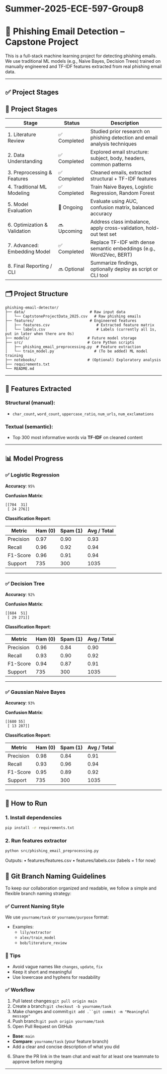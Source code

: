 # Summer-2025-ECE-597-Group8

# 🎣 Phishing Email Detection – Capstone Project

This is a full-stack machine learning project for detecting phishing emails.
We use traditional ML models (e.g., Naive Bayes, Decision Trees) trained on manually engineered and TF-IDF features extracted from real phishing email data.

---

## ✅ Project Stages

## 🧭 Project Stages

| Stage                        | Status       | Description                                                                |
| ---------------------------- | ------------ | -------------------------------------------------------------------------- |
| 1. Literature Review         | ✅ Completed | Studied prior research on phishing detection and email analysis techniques |
| 2. Data Understanding        | ✅ Completed | Explored email structure: subject, body, headers, common patterns          |
| 3. Preprocessing & Features  | ✅ Completed | Cleaned emails, extracted structural + TF-IDF features                     |
| 4. Traditional ML Modeling   | ✅ Completed | Train Naive Bayes, Logistic Regression, Random Forest                      |
| 5. Model Evaluation          | 🚀 Ongoing   | Evaluate using AUC, confusion matrix, balanced accuracy                    |
| 6. Optimization & Validation | 🔜 Upcoming  | Address class imbalance, apply cross-validation, hold-out test set         |
| 7. Advanced: Embedding Model | ✅ Completed | Replace TF-IDF with dense semantic embeddings (e.g., Word2Vec, BERT)       |
| 8. Final Reporting / CLI     | 🔜 Optional  | Summarize findings, optionally deploy as script or CLI tool                |

## 🗂️ Project Structure

<pre><code>phishing-email-detector/
├── data/                             # Raw input data
│   └── CaptstoneProjectData_2025.csv   # Raw phishing emails
├── features/                         # Engineered features
│   ├── features.csv                     # Extracted feature matrix
│   └── labels.csv                       # Labels (currently all 1s, put in later when there are 0s)
├── models/                          # Future model storage
├── src/                             # Core Python scripts
│   ├── phishing_email_preprocessing.py  # Feature extraction
│   └── train_model.py                  # (To be added) ML model training
├── notebooks/                       # (Optional) Exploratory analysis
├── requirements.txt
└── README.md
</code></pre>

---

## 🧠 Features Extracted

### Structural (manual):

- `char_count`, `word_count`, `uppercase_ratio`, `num_urls`, `num_exclamations`

### Textual (semantic):

- Top 300 most informative words via **TF-IDF** on cleaned content

---

## 📊 Model Progress

### ✅ Logistic Regression

**Accuracy**: `95%`

**Confusion Matrix**:

```
[[704  31]
 [ 24 276]]
```

**Classification Report**:

| Metric    | Ham (0) | Spam (1) | Avg / Total |
| --------- | ------- | -------- | ----------- |
| Precision | 0.97    | 0.90     | 0.93        |
| Recall    | 0.96    | 0.92     | 0.94        |
| F1-Score  | 0.96    | 0.91     | 0.94        |
| Support   | 735     | 300      | 1035        |

---

### ✅ Decision Tree

**Accuracy**: `92%`

**Confusion Matrix**:

```
[[684  51]
 [ 29 271]]
```

**Classification Report**:

| Metric    | Ham (0) | Spam (1) | Avg / Total |
| --------- | ------- | -------- | ----------- |
| Precision | 0.96    | 0.84     | 0.90        |
| Recall    | 0.93    | 0.90     | 0.92        |
| F1-Score  | 0.94    | 0.87     | 0.91        |
| Support   | 735     | 300      | 1035        |

---

### ✅ Gaussian Naive Bayes

**Accuracy**: `93%`

**Confusion Matrix**:

```
[[680 55]
 [ 13 287]]
```

**Classification Report**:

| Metric    | Ham (0) | Spam (1) | Avg / Total |
| --------- | ------- | -------- | ----------- |
| Precision | 0.98    | 0.84     | 0.91        |
| Recall    | 0.93    | 0.96     | 0.94        |
| F1-Score  | 0.95    | 0.89     | 0.92        |
| Support   | 735     | 300      | 1035        |

---

## 🚀 How to Run

### 1. Install dependencies

```bash
pip install -r requirements.txt

```

### 2. Run features extractor

```bash
python src/phishing_email_preprocessing.py
```

Outputs:
	•	features/features.csv
	•	features/labels.csv (labels = 1 for now)

## 🌿 Git Branch Naming Guidelines

To keep our collaboration organized and readable, we follow a simple and flexible branch naming strategy:

### ✅ Current Naming Style

We use `yourname/task` or `yourname/purpose` format:

- Examples:
  - `lily/extractor`
  - `alex/train_model`
  - `bob/literature_review`

### 🧪 Tips

- Avoid vague names like `changes`, `update`, `fix`
- Keep it short and meaningful
- Use lowercase and hyphens for readability

### ✅ Workflow

1. Pull latest changes:`git pull origin main`
2. Create a branch:`git checkout -b yourname/task`
3. Make changes and commit:`git add .``git commit -m "Meaningful message"`
4. Push branch:`git push origin yourname/task`
5. Open Pull Request on GitHub

- **Base**: `main`
- **Compare**: `yourname/task` (your feature branch)
- Add a clear and concise description of what you did

6. Share the PR link in the team chat and wait for at least one teammate to approve before merging

---
